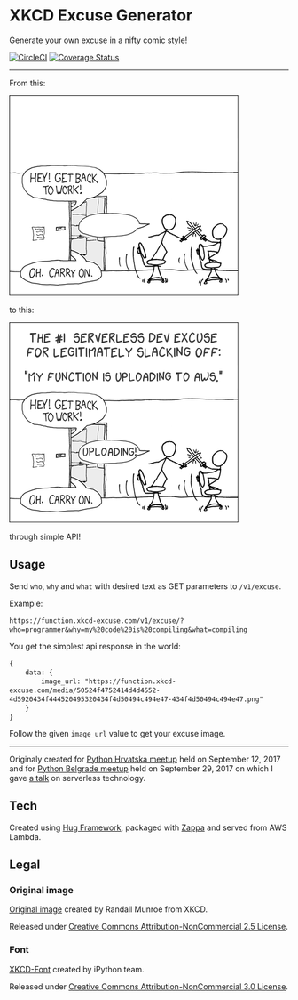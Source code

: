 # XKCD Excuse Generator

Generate your own excuse in a nifty comic style!

[![CircleCI](https://circleci.com/gh/mislavcimpersak/xkcd-excuse-generator/tree/master.svg?style=svg)](https://circleci.com/gh/mislavcimpersak/xkcd-excuse-generator/tree/master)
[![Coverage Status](https://coveralls.io/repos/github/mislavcimpersak/xkcd-excuse-generator/badge.svg?branch=hotfix%2Fci_cov)](https://coveralls.io/github/mislavcimpersak/xkcd-excuse-generator?branch=hotfix%2Fci_cov)

-----

From this:

![](blank_excuse.png)

to this:

![](example.png)

through simple API!

## Usage

Send `who`, `why` and `what` with desired text as GET parameters to `/v1/excuse`.

Example:
```
https://function.xkcd-excuse.com/v1/excuse/?who=programmer&why=my%20code%20is%20compiling&what=compiling
```

You get the simplest api response in the world:

```
{
    data: {
        image_url: "https://function.xkcd-excuse.com/media/50524f4752414d4d4552-4d5920434f444520495320434f4d50494c494e47-434f4d50494c494e47.png"
    }
}
```

Follow the given `image_url` value to get your excuse image.

-----

Originaly created for [Python Hrvatska meetup](https://www.meetup.com/Python-Hrvatska/events/242639630/) held on September 12, 2017 and for [Python Belgrade meetup](https://www.meetup.com/PythonBelgrade/events/243547584/) held on September 29, 2017 on which I gave [a talk](https://mislavcimpersak.github.io/serverless-talk/) on serverless technology.

## Tech

Created using [Hug Framework](https://github.com/timothycrosley/hug), packaged with [Zappa](https://github.com/Miserlou/Zappa/) and served from AWS Lambda.

## Legal

### Original image

[Original image](https://xkcd.com/303/) created by Randall Munroe from XKCD.

Released under [Creative Commons Attribution-NonCommercial 2.5 License](https://creativecommons.org/licenses/by-nc/2.5/).

### Font

[XKCD-Font](https://github.com/ipython/xkcd-font) created by iPython team.

Released under [Creative Commons Attribution-NonCommercial 3.0 License](https://creativecommons.org/licenses/by-nc/3.0/).

